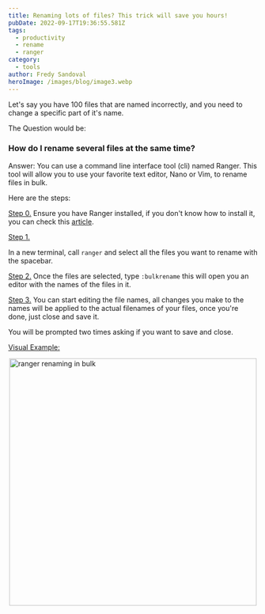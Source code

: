 ```yaml
---
title: Renaming lots of files? This trick will save you hours!
pubDate: 2022-09-17T19:36:55.581Z
tags:
  - productivity
  - rename
  - ranger
category:
  - tools
author: Fredy Sandoval
heroImage: /images/blog/image3.webp
---
```

Let's say you have 100 files that are named incorrectly, and you need to change a specific part of it's name. 

The Question would be:

### How do I rename several files at the same time?

Answer: 
You can use a command line interface tool (cli) named Ranger. This tool will allow you to use your favorite text editor, Nano or Vim, to rename files in bulk.

Here are the steps:

<u>Step 0.</u>
Ensure you have Ranger installed, if you don't know how to install it, you can check this [article](https://www.fredy.dev/tools/ranger-for-newbies-easy-edition/).

<u>Step 1.</u>

In a new terminal, call <code>ranger</code> and select all the files you want to rename with the spacebar. 

<u>Step 2.</u> 
Once the files are selected, type <code>:bulkrename</code> this will open you an editor with the names of the files in it.

<u>Step 3.</u> 
You can start editing the file names, all changes you make to the names will be applied to the actual filenames of your files, once you're done, just close and save it.

You will be prompted two times asking if you want to save and close.

<u>Visual Example:</u> 
<div style="display: flex; justify-content: center;">
<img src="https://user-images.githubusercontent.com/45242501/163793114-a932f5fa-a1fb-4801-9668-3765db9fe214.gif" width=500 alt="ranger renaming in bulk">
</div>